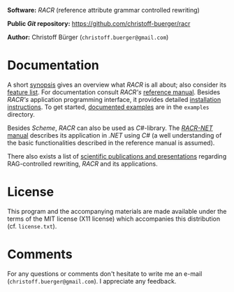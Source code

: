 **Software:** _RACR_ (reference attribute grammar controlled rewriting)

**Public _Git_ repository:** https://github.com/christoff-buerger/racr

**Author:** Christoff Bürger (`christoff.buerger@gmail.com`)

# Documentation

A short [synopsis](racr/documentation/synopsis.md) gives an overview what _RACR_ is all about; also consider its [feature list](racr/documentation/introduction.md#racr-features). For documentation consult _RACR's_ [reference manual](racr/documentation/title.md). Besides _RACR's_ application programming interface, it provides detailed [installation instructions](racr/documentation/requirements-and-installation.md). To get started, [documented examples](examples/examples-overview.md) are in the `examples` directory.

Besides _Scheme_, _RACR_ can also be used as _C#_-library. The [_RACR-NET_ manual](racr-net/documentation/title.md) describes its application in _.NET_ using _C#_ (a well understanding of the basic functionalities described in the reference manual is assumed).

There also exists a list of [scientific publications and presentations](publications.md) regarding RAG-controlled rewriting, _RACR_ and its applications.

# License

This program and the accompanying materials are made available under the terms of the MIT license (X11 license) which accompanies this distribution (cf. `license.txt`).

# Comments

For any questions or comments don't hesitate to write me an e-mail (`christoff.buerger@gmail.com`). I appreciate any feedback.
